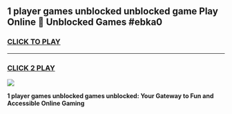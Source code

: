 
## 1 player games unblocked unblocked game Play Online 👋 Unblocked Games #ebka0
<h3>
<a href="https://premium.freeplayer.one?title=1_player_games_unblocked&ref=21F">CLICK TO PLAY</a></h3>
<hr>

<h3>
<a href="https://premium.freeplayer.one?title=1_player_games_unblocked&ref=21F">CLICK 2 PLAY</a>
  
</h3>

<a href="https://premium.freeplayer.one?title=1_player_games_unblocked&ref=21F/"><img src="https://clearcache.store/games.png"></a>


**1 player games unblocked games unblocked: Your Gateway to Fun and Accessible Online Gaming**
